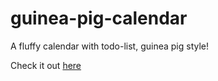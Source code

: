 # guinea-pig-calendar

A fluffy calendar with todo-list, guinea pig style! 

Check it out [here](https://lisapaajarvi.github.io/guinea-pig-calendar/)
